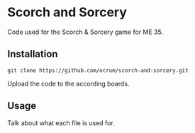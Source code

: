 # Scorch and Sorcery

Code used for the Scorch & Sorcery game for ME 35.

## Installation

`git clone https://github.com/ocrum/scorch-and-sorcery.git`

Upload the code to the according boards.

## Usage

Talk about what each file is used for.
